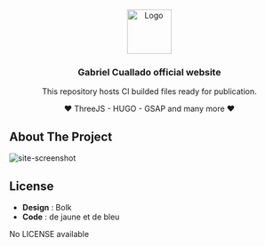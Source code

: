 <!-- PROJECT LOGO -->
<br />
<p align="center">
  <a href="https://github.com/github_username/repo_name">
    <img src="https://www.notion.so/image/https%3A%2F%2Fs3-us-west-2.amazonaws.com%2Fsecure.notion-static.com%2Ff4290c78-8fa3-43dd-88b0-48b3c3a2d54f%2FFAVICON.png?table=block&id=7881eef1-b1b0-40e8-9b47-6a3049c11847&width=250&userId=1fa28ab1-006e-40e3-9651-528ab6e2bf73&cache=v2" alt="Logo" width="80" height="80">
  </a>

  <h3 align="center">Gabriel Cuallado official website</h3>
  <p align="center">This repository hosts CI builded files ready for publication.</p>
  <p align="center">❤️ ThreeJS - HUGO - GSAP and many more ❤️</p>
</p>



<!-- ABOUT THE PROJECT -->
## About The Project

![site-screenshot](https://files.de-jaune-et-de-bleu.com/img/github/cuallado/1611344143292.jpg)



<!-- LICENSE -->
## License
- **Design** : Bolk 
- **Code** : de jaune et de bleu

No LICENSE available
